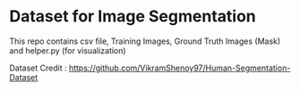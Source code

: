 # Dataset for Image Segmentation 

This repo contains csv file, Training Images, Ground Truth Images (Mask) and helper.py (for visualization)

Dataset Credit : https://github.com/VikramShenoy97/Human-Segmentation-Dataset
